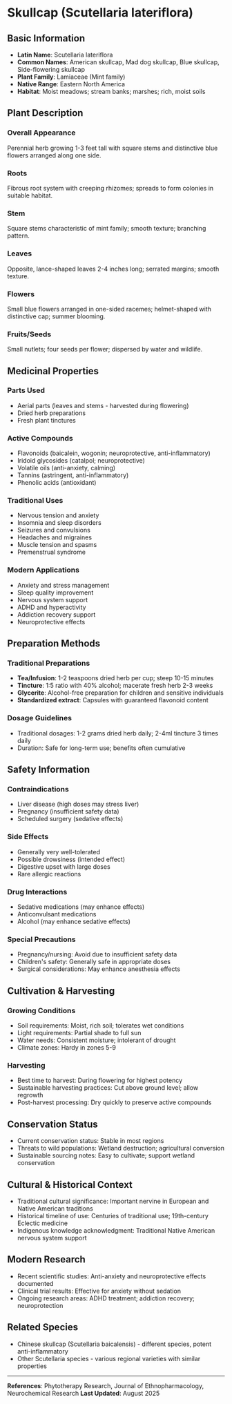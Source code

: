 # Skullcap (Scutellaria lateriflora)

## Basic Information
- **Latin Name**: Scutellaria lateriflora
- **Common Names**: American skullcap, Mad dog skullcap, Blue skullcap, Side-flowering skullcap
- **Plant Family**: Lamiaceae (Mint family)
- **Native Range**: Eastern North America
- **Habitat**: Moist meadows; stream banks; marshes; rich, moist soils

## Plant Description

### Overall Appearance
Perennial herb growing 1-3 feet tall with square stems and distinctive blue flowers arranged along one side.

### Roots
Fibrous root system with creeping rhizomes; spreads to form colonies in suitable habitat.

### Stem
Square stems characteristic of mint family; smooth texture; branching pattern.

### Leaves
Opposite, lance-shaped leaves 2-4 inches long; serrated margins; smooth texture.

### Flowers
Small blue flowers arranged in one-sided racemes; helmet-shaped with distinctive cap; summer blooming.

### Fruits/Seeds
Small nutlets; four seeds per flower; dispersed by water and wildlife.

## Medicinal Properties

### Parts Used
- Aerial parts (leaves and stems - harvested during flowering)
- Dried herb preparations
- Fresh plant tinctures

### Active Compounds
- Flavonoids (baicalein, wogonin; neuroprotective, anti-inflammatory)
- Iridoid glycosides (catalpol; neuroprotective)
- Volatile oils (anti-anxiety, calming)
- Tannins (astringent, anti-inflammatory)
- Phenolic acids (antioxidant)

### Traditional Uses
- Nervous tension and anxiety
- Insomnia and sleep disorders
- Seizures and convulsions
- Headaches and migraines
- Muscle tension and spasms
- Premenstrual syndrome

### Modern Applications
- Anxiety and stress management
- Sleep quality improvement
- Nervous system support
- ADHD and hyperactivity
- Addiction recovery support
- Neuroprotective effects

## Preparation Methods

### Traditional Preparations
- **Tea/Infusion**: 1-2 teaspoons dried herb per cup; steep 10-15 minutes
- **Tincture**: 1:5 ratio with 40% alcohol; macerate fresh herb 2-3 weeks
- **Glycerite**: Alcohol-free preparation for children and sensitive individuals
- **Standardized extract**: Capsules with guaranteed flavonoid content

### Dosage Guidelines
- Traditional dosages: 1-2 grams dried herb daily; 2-4ml tincture 3 times daily
- Duration: Safe for long-term use; benefits often cumulative

## Safety Information

### Contraindications
- Liver disease (high doses may stress liver)
- Pregnancy (insufficient safety data)
- Scheduled surgery (sedative effects)

### Side Effects
- Generally very well-tolerated
- Possible drowsiness (intended effect)
- Digestive upset with large doses
- Rare allergic reactions

### Drug Interactions
- Sedative medications (may enhance effects)
- Anticonvulsant medications
- Alcohol (may enhance sedative effects)

### Special Precautions
- Pregnancy/nursing: Avoid due to insufficient safety data
- Children's safety: Generally safe in appropriate doses
- Surgical considerations: May enhance anesthesia effects

## Cultivation & Harvesting

### Growing Conditions
- Soil requirements: Moist, rich soil; tolerates wet conditions
- Light requirements: Partial shade to full sun
- Water needs: Consistent moisture; intolerant of drought
- Climate zones: Hardy in zones 5-9

### Harvesting
- Best time to harvest: During flowering for highest potency
- Sustainable harvesting practices: Cut above ground level; allow regrowth
- Post-harvest processing: Dry quickly to preserve active compounds

## Conservation Status
- Current conservation status: Stable in most regions
- Threats to wild populations: Wetland destruction; agricultural conversion
- Sustainable sourcing notes: Easy to cultivate; support wetland conservation

## Cultural & Historical Context
- Traditional cultural significance: Important nervine in European and Native American traditions
- Historical timeline of use: Centuries of traditional use; 19th-century Eclectic medicine
- Indigenous knowledge acknowledgment: Traditional Native American nervous system support

## Modern Research
- Recent scientific studies: Anti-anxiety and neuroprotective effects documented
- Clinical trial results: Effective for anxiety without sedation
- Ongoing research areas: ADHD treatment; addiction recovery; neuroprotection

## Related Species
- Chinese skullcap (Scutellaria baicalensis) - different species, potent anti-inflammatory
- Other Scutellaria species - various regional varieties with similar properties

---

**References**: Phytotherapy Research, Journal of Ethnopharmacology, Neurochemical Research
**Last Updated**: August 2025